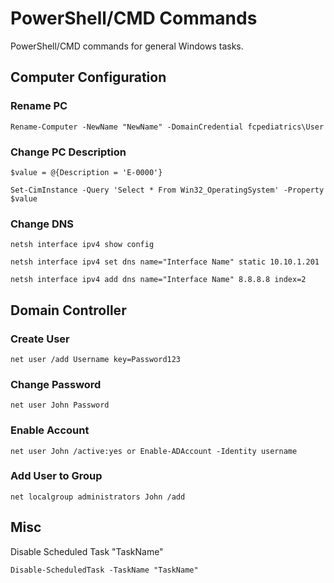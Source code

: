 # PowerShell/CMD Commands

PowerShell/CMD commands for general Windows tasks.

## Computer Configuration

### Rename PC

```
Rename-Computer -NewName "NewName" -DomainCredential fcpediatrics\User
```

### Change PC Description

```
$value = @{Description = 'E-0000'}
```

```
Set-CimInstance -Query 'Select * From Win32_OperatingSystem' -Property $value
```

### Change DNS

```
netsh interface ipv4 show config
```

```
netsh interface ipv4 set dns name="Interface Name" static 10.10.1.201
```

```
netsh interface ipv4 add dns name="Interface Name" 8.8.8.8 index=2
```

## Domain Controller

### Create User

```
net user /add Username key=Password123
```

### Change Password

```
net user John Password
```

### Enable Account

```
net user John /active:yes or Enable-ADAccount -Identity username
```

### Add User to Group

```
net localgroup administrators John /add
```

## Misc

Disable Scheduled Task "TaskName"

```
Disable-ScheduledTask -TaskName "TaskName"
```
